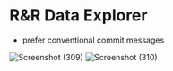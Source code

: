 # R&R Data Explorer

- prefer conventional commit messages

  
![Screenshot (309)](https://github.com/manjunathBase2/RR_WebApp/assets/146637969/8591402d-d870-46fb-81cb-6eae1ef04131)
![Screenshot (310)](https://github.com/manjunathBase2/RR_WebApp/assets/146637969/7f48300e-8432-42fe-b9b9-1fafd9179223)
